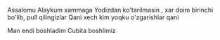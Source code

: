Assalomu Alaykum xammaga
Yodizdan ko'tarilmasin , xar doim birinchi bo'lib, pull qilingizlar
Qani xech kim yoqku
o'zgarishlar qani


Man endi boshladim
Cubita boshlimiz
